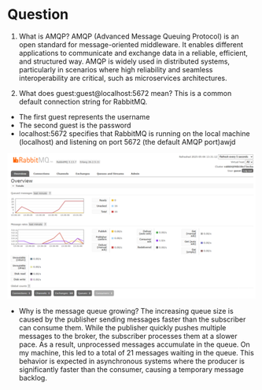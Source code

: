 # Question
1. What is AMQP?
AMQP (Advanced Message Queuing Protocol) is an open standard for message-oriented middleware. It enables different applications to communicate and exchange data in a reliable, efficient, and structured way. AMQP is widely used in distributed systems, particularly in scenarios where high reliability and seamless interoperability are critical, such as microservices architectures.

2. What does guest:guest@localhost:5672 mean?
This is a common default connection string for RabbitMQ.
- The first guest represents the username
- The second guest is the password
- localhost:5672 specifies that RabbitMQ is running on the local machine (localhost) and listening on port 5672 (the default AMQP port)awjd

![alt text](image.png)
- Why is the message queue growing?
The increasing queue size is caused by the publisher sending messages faster than the subscriber can consume them. While the publisher quickly pushes multiple messages to the broker, the subscriber processes them at a slower pace. As a result, unprocessed messages accumulate in the queue.
On my machine, this led to a total of 21 messages waiting in the queue. This behavior is expected in asynchronous systems where the producer is significantly faster than the consumer, causing a temporary message backlog.